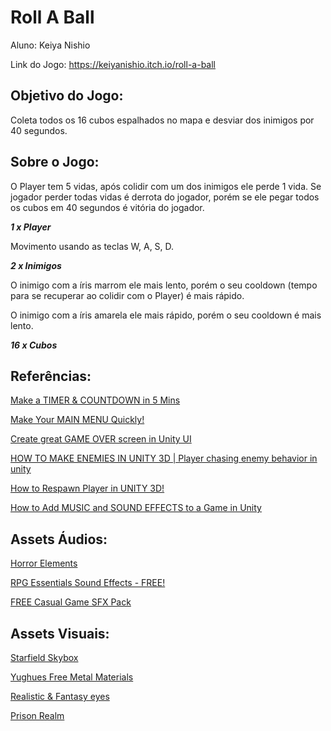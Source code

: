 # Roll A Ball

Aluno: Keiya Nishio

Link do Jogo: https://keiyanishio.itch.io/roll-a-ball

## Objetivo do Jogo:

Coleta todos os 16 cubos espalhados no mapa e desviar dos inimigos por 40 segundos.

## Sobre o Jogo:

O Player tem 5 vidas, após colidir com um dos inimigos ele perde 1 vida. Se jogador perder todas vidas é derrota do jogador, porém se ele pegar todos os cubos em 40 segundos é vitória do jogador.

***1 x Player***

Movimento usando as teclas W, A, S, D.

***2 x Inimigos***

O inimigo com a íris marrom ele mais lento, porém o seu cooldown (tempo para se recuperar ao colidir com o Player) é mais rápido.

O inimigo com a íris amarela ele mais rápido, porém o seu cooldown é mais lento.

***16 x Cubos***

## Referências:

[Make a TIMER & COUNTDOWN in 5 Mins](https://youtu.be/POq1i8FyRyQ?si=9-22-QYwuFoYFrzX)

[Make Your MAIN MENU Quickly!](https://youtu.be/DX7HyN7oJjE?si=eIbilrpDEFk64fll)

[Create great GAME OVER screen in Unity UI](https://youtu.be/K4uOjb5p3Io?si=Xwe5SiYMDNFKHrRW)

[HOW TO MAKE ENEMIES IN UNITY 3D | Player chasing enemy behavior in unity](https://youtu.be/9ts9qXt8o2k?si=Dp7aSfyDD1MrK5-J)

[How to Respawn Player in UNITY 3D!](https://youtu.be/Mic9ERhr0HA?si=r10kX0Y941KZ0Box)

[How to Add MUSIC and SOUND EFFECTS to a Game in Unity](https://youtu.be/N8whM1GjH4w?si=3HM6DPaTC_w12JCI)

## Assets Áudios:

[Horror Elements](https://assetstore.unity.com/packages/audio/sound-fx/horror-elements-112021)

[RPG Essentials Sound Effects - FREE!](https://assetstore.unity.com/packages/audio/sound-fx/rpg-essentials-sound-effects-free-227708)

[FREE Casual Game SFX Pack](https://assetstore.unity.com/packages/audio/sound-fx/free-casual-game-sfx-pack-54116)

## Assets Visuais:

[Starfield Skybox](https://assetstore.unity.com/packages/2d/textures-materials/sky/starfield-skybox-92717)

[Yughues Free Metal Materials](https://assetstore.unity.com/packages/2d/textures-materials/metals/yughues-free-metal-materials-12949)

[Realistic & Fantasy eyes](https://assetstore.unity.com/packages/3d/characters/humanoids/humans/realistic-fantasy-eyes-67861)

[Prison Realm](https://br.pinterest.com/pin/prison-realm-art-in-2023--667658713531431470/)
